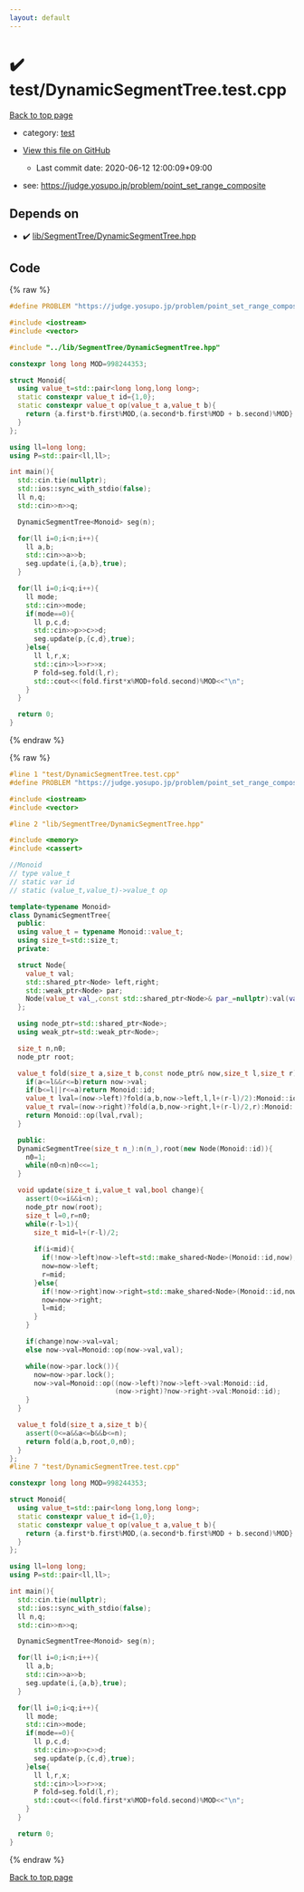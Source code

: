 ```yaml
---
layout: default
---
```


<!-- mathjax config similar to math.stackexchange -->
<script type="text/javascript" async
  src="https://cdnjs.cloudflare.com/ajax/libs/mathjax/2.7.5/MathJax.js?config=TeX-MML-AM_CHTML">
</script>
<script type="text/x-mathjax-config">
  MathJax.Hub.Config({
    TeX: { equationNumbers: { autoNumber: "AMS" }},
    tex2jax: {
      inlineMath: [ ['$','$'] ],
      processEscapes: true
    },
    "HTML-CSS": { matchFontHeight: false },
    displayAlign: "left",
    displayIndent: "2em"
  });
</script>

<script type="text/javascript" src="https://cdnjs.cloudflare.com/ajax/libs/jquery/3.4.1/jquery.min.js"></script>
<script src="https://cdn.jsdelivr.net/npm/jquery-balloon-js@1.1.2/jquery.balloon.min.js" integrity="sha256-ZEYs9VrgAeNuPvs15E39OsyOJaIkXEEt10fzxJ20+2I=" crossorigin="anonymous"></script>
<script type="text/javascript" src="../../assets/js/copy-button.js"></script>
<link rel="stylesheet" href="../../assets/css/copy-button.css" />


# :heavy_check_mark: test/DynamicSegmentTree.test.cpp

<a href="../../index.html">Back to top page</a>

* category: <a href="../../index.html#098f6bcd4621d373cade4e832627b4f6">test</a>
* <a href="{{ site.github.repository_url }}/blob/master/test/DynamicSegmentTree.test.cpp">View this file on GitHub</a>
    - Last commit date: 2020-06-12 12:00:09+09:00


* see: <a href="https://judge.yosupo.jp/problem/point_set_range_composite">https://judge.yosupo.jp/problem/point_set_range_composite</a>


## Depends on

* :heavy_check_mark: <a href="../../library/lib/SegmentTree/DynamicSegmentTree.hpp.html">lib/SegmentTree/DynamicSegmentTree.hpp</a>


## Code

<a id="unbundled"></a>
{% raw %}
```cpp
#define PROBLEM "https://judge.yosupo.jp/problem/point_set_range_composite"

#include <iostream>
#include <vector>

#include "../lib/SegmentTree/DynamicSegmentTree.hpp"

constexpr long long MOD=998244353;

struct Monoid{
  using value_t=std::pair<long long,long long>;
  static constexpr value_t id={1,0};
  static constexpr value_t op(value_t a,value_t b){
    return {a.first*b.first%MOD,(a.second*b.first%MOD + b.second)%MOD};
  }
};

using ll=long long;
using P=std::pair<ll,ll>;

int main(){
  std::cin.tie(nullptr);
  std::ios::sync_with_stdio(false);
  ll n,q;
  std::cin>>n>>q;

  DynamicSegmentTree<Monoid> seg(n);

  for(ll i=0;i<n;i++){
    ll a,b;
    std::cin>>a>>b;
    seg.update(i,{a,b},true);
  }

  for(ll i=0;i<q;i++){
    ll mode;
    std::cin>>mode;
    if(mode==0){
      ll p,c,d;
      std::cin>>p>>c>>d;
      seg.update(p,{c,d},true);
    }else{
      ll l,r,x;
      std::cin>>l>>r>>x;
      P fold=seg.fold(l,r);
      std::cout<<(fold.first*x%MOD+fold.second)%MOD<<"\n";
    }
  }

  return 0; 
}
```
{% endraw %}

<a id="bundled"></a>
{% raw %}
```cpp
#line 1 "test/DynamicSegmentTree.test.cpp"
#define PROBLEM "https://judge.yosupo.jp/problem/point_set_range_composite"

#include <iostream>
#include <vector>

#line 2 "lib/SegmentTree/DynamicSegmentTree.hpp"

#include <memory>
#include <cassert>

//Monoid
// type value_t
// static var id
// static (value_t,value_t)->value_t op

template<typename Monoid>
class DynamicSegmentTree{
  public:
  using value_t = typename Monoid::value_t;
  using size_t=std::size_t;
  private:

  struct Node{
    value_t val;
    std::shared_ptr<Node> left,right;
    std::weak_ptr<Node> par;
    Node(value_t val_,const std::shared_ptr<Node>& par_=nullptr):val(val_),left(),right(),par(par_){}
  };

  using node_ptr=std::shared_ptr<Node>;
  using weak_ptr=std::weak_ptr<Node>;

  size_t n,n0;
  node_ptr root;

  value_t fold(size_t a,size_t b,const node_ptr& now,size_t l,size_t r){
    if(a<=l&&r<=b)return now->val;
    if(b<=l||r<=a)return Monoid::id;
    value_t lval=(now->left)?fold(a,b,now->left,l,l+(r-l)/2):Monoid::id;
    value_t rval=(now->right)?fold(a,b,now->right,l+(r-l)/2,r):Monoid::id;
    return Monoid::op(lval,rval);
  }

  public:
  DynamicSegmentTree(size_t n_):n(n_),root(new Node(Monoid::id)){
    n0=1;
    while(n0<n)n0<<=1;
  }

  void update(size_t i,value_t val,bool change){
    assert(0<=i&&i<n);
    node_ptr now(root);
    size_t l=0,r=n0;
    while(r-l>1){
      size_t mid=l+(r-l)/2;
      
      if(i<mid){
        if(!now->left)now->left=std::make_shared<Node>(Monoid::id,now);
        now=now->left;
        r=mid;
      }else{
        if(!now->right)now->right=std::make_shared<Node>(Monoid::id,now);
        now=now->right;
        l=mid;
      }
    }

    if(change)now->val=val;
    else now->val=Monoid::op(now->val,val);

    while(now->par.lock()){
      now=now->par.lock();
      now->val=Monoid::op((now->left)?now->left->val:Monoid::id,
                          (now->right)?now->right->val:Monoid::id);
    }
  }

  value_t fold(size_t a,size_t b){
    assert(0<=a&&a<=b&&b<=n);
    return fold(a,b,root,0,n0);
  }
};
#line 7 "test/DynamicSegmentTree.test.cpp"

constexpr long long MOD=998244353;

struct Monoid{
  using value_t=std::pair<long long,long long>;
  static constexpr value_t id={1,0};
  static constexpr value_t op(value_t a,value_t b){
    return {a.first*b.first%MOD,(a.second*b.first%MOD + b.second)%MOD};
  }
};

using ll=long long;
using P=std::pair<ll,ll>;

int main(){
  std::cin.tie(nullptr);
  std::ios::sync_with_stdio(false);
  ll n,q;
  std::cin>>n>>q;

  DynamicSegmentTree<Monoid> seg(n);

  for(ll i=0;i<n;i++){
    ll a,b;
    std::cin>>a>>b;
    seg.update(i,{a,b},true);
  }

  for(ll i=0;i<q;i++){
    ll mode;
    std::cin>>mode;
    if(mode==0){
      ll p,c,d;
      std::cin>>p>>c>>d;
      seg.update(p,{c,d},true);
    }else{
      ll l,r,x;
      std::cin>>l>>r>>x;
      P fold=seg.fold(l,r);
      std::cout<<(fold.first*x%MOD+fold.second)%MOD<<"\n";
    }
  }

  return 0; 
}

```
{% endraw %}

<a href="../../index.html">Back to top page</a>

